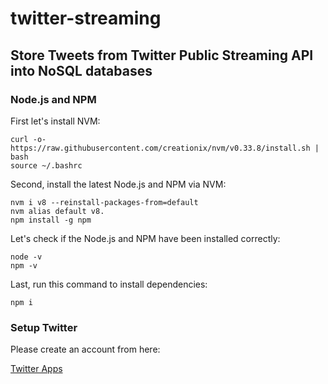 # twitter-streaming
## Store Tweets from Twitter Public Streaming API into NoSQL databases

### Node.js and NPM
First let's install NVM:
```
curl -o- https://raw.githubusercontent.com/creationix/nvm/v0.33.8/install.sh | bash
source ~/.bashrc
```
Second, install the latest Node.js and NPM via NVM:
```
nvm i v8 --reinstall-packages-from=default
nvm alias default v8.
npm install -g npm
```

Let's check if the Node.js and NPM have been installed correctly:

```
node -v
npm -v
```

Last, run this command to install dependencies:
```
npm i
```
### Setup Twitter
Please create an account from here:

[Twitter Apps](https://apps.twitter.com/)
